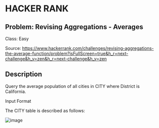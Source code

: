 # HACKER RANK
## Problem: Revising Aggregations - Averages
Class: Easy

Source: https://www.hackerrank.com/challenges/revising-aggregations-the-average-function/problem?isFullScreen=true&h_r=next-challenge&h_v=zen&h_r=next-challenge&h_v=zen

## Description
Query the average population of all cities in CITY where District is California. 

Input Format

The CITY table is described as follows:

![image](https://s3.amazonaws.com/hr-challenge-images/8137/1449729804-f21d187d0f-CITY.jpg)
